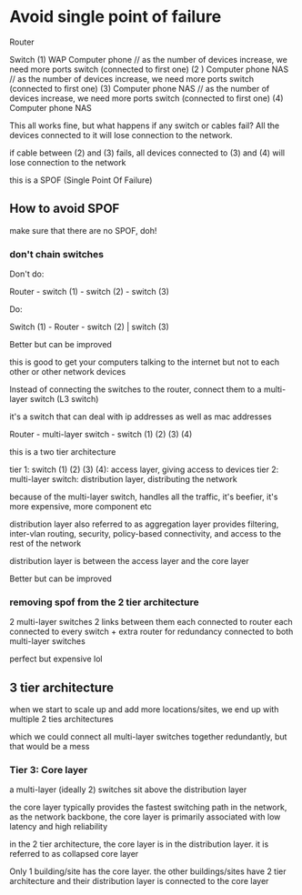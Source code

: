 # Avoid single point of failure

Router

Switch (1)
    WAP
    Computer
    phone 
    // as the number of devices increase, we need more ports
    switch (connected to first one) (2  )
        Computer
        phone 
        NAS
        // as the number of devices increase, we need more ports
        switch (connected to first one) (3)
            Computer
            phone 
            NAS
             // as the number of devices increase, we need more ports
            switch (connected to first one) (4)
                Computer
                phone 
                NAS

This all works fine, but what happens if any switch or cables fail? All the devices connected to it will lose connection to the network.

if cable between (2) and (3) fails, all devices connected to (3) and (4) will lose connection to the network

this is a SPOF (Single Point Of Failure)

## How to avoid SPOF

make sure that there are no SPOF, doh!

### don't chain switches

Don't do: 

Router - switch (1) - switch (2) - switch (3)

Do:

Switch (1) - Router - switch (2)
                |
                switch (3)

Better but can be improved

this is good to get your computers talking to the internet but not to each other or other network devices

Instead of connecting the switches to the router, connect them to a multi-layer switch (L3 switch)

it's a switch that can deal with ip addresses as well as mac addresses

Router - multi-layer switch - switch (1) (2) (3) (4)

this is a two tier architecture

tier 1: switch (1) (2) (3) (4): access layer, giving access to devices
tier 2: multi-layer switch: distribution layer, distributing the network

because of the multi-layer switch, handles all the traffic, it's beefier, it's more expensive, more component etc 

distribution layer also referred to as aggregation layer provides filtering, inter-vlan routing, security, policy-based connectivity, and access to the rest of the network

distribution layer is between the access layer and the core layer

Better but can be improved

### removing spof from the 2 tier architecture

2 multi-layer switches
2 links between them
each connected to router
each connected to every switch
+
extra router for redundancy connected to both multi-layer switches

perfect but expensive lol 

## 3 tier architecture

when we start to scale up and add more locations/sites, we end up with multiple 2 ties architectures

which we could connect all multi-layer switches together redundantly, but that would be a mess

### Tier 3: Core layer

a multi-layer (ideally 2) switches sit above the distribution layer

the core layer typically provides the fastest switching path in the network, as the network backbone, the core layer is primarily associated with low latency and high reliability

in the 2 tier architecture, the core layer is in the distribution layer. it is referred to as collapsed core layer

Only 1 building/site has the core layer. the other buildings/sites have 2 tier architecture and their distribution layer is connected to the core layer






